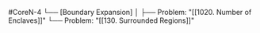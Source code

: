 #CoreN-4
└── [Boundary Expansion]
    │
    ├── Problem: "[[1020. Number of Enclaves]]"
    └── Problem: "[[130. Surrounded Regions]]"